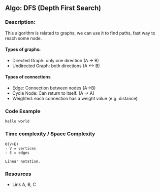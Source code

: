 
## Algo: DFS (Depth First Search)

### Description: 

This algorithm is related to graphs, we can use it to find paths, fast way to reach some node.

#### Types of graphs: 

- Directed Graph: only one direction (A -> B)
- Undirected Graph: both directions (A <-> B)

#### Types of connections

- Edge: Connection between nodes (A->B)
- Cycle Node: Can return to itself. (A -> A)
- Weighted: each connection has a weight value (e.g: distance)


### Code Example

```
hello world
```

### Time complexity / Space Complexity

```
O(V+E)
- V = vertices
- E = edges

Linear notation.
```

### Resources

- Link A, B, C
